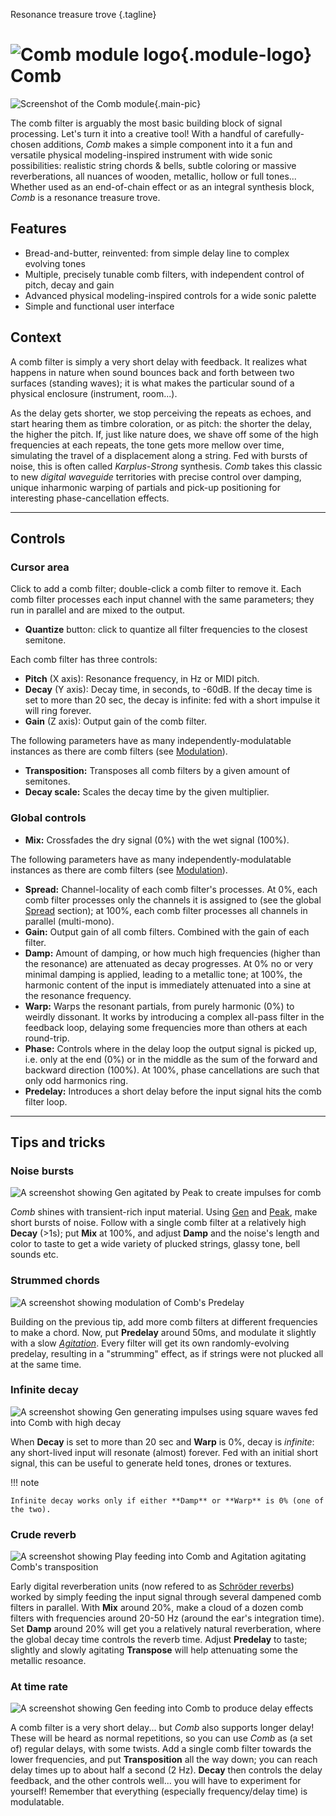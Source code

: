 Resonance treasure trove
{.tagline}

# ![Comb module logo](../assets/images/modules/comb/comb.svg){.module-logo} Comb

![Screenshot of the Comb module](../assets/images/modules/comb/comb.png){.main-pic}

The comb filter is arguably the most basic building block of signal processing. Let's turn it into a
creative tool! With a handful of carefully-chosen additions, _Comb_ makes a simple component into it
a fun and versatile physical modeling-inspired instrument with wide sonic possibilities: realistic
string chords & bells, subtle coloring or massive reverberations, all nuances of wooden, metallic,
hollow or full tones... Whether used as an end-of-chain effect or as an integral synthesis block,
_Comb_ is a resonance treasure trove.

## Features

- Bread-and-butter, reinvented: from simple delay line to complex evolving tones
- Multiple, precisely tunable comb filters, with independent control of pitch, decay and gain
- Advanced physical modeling-inspired controls for a wide sonic palette
- Simple and functional user interface

## Context

A comb filter is simply a very short delay with feedback. It realizes what happens in nature when sound bounces back and forth between two surfaces (standing waves); it is what makes the particular sound of a physical enclosure (instrument, room...).

As the delay gets shorter, we stop perceiving the repeats as echoes, and start hearing them as timbre coloration, or as pitch: the shorter the delay, the higher the pitch. If, just like nature does, we shave off some of the high frequencies at each repeats, the tone gets more mellow over time, simulating the travel of a displacement along a string. Fed with bursts of noise, this is often called _Karplus-Strong_ synthesis. _Comb_ takes this classic to new _digital waveguide_ territories with precise control over damping, unique inharmonic warping of partials and pick-up positioning for interesting phase-cancellation effects.

---

## Controls

### Cursor area

Click to add a comb filter; double-click a comb filter to remove it. Each comb filter processes each input channel with the same parameters; they run in parallel and are mixed to the output.

- **Quantize** button: click to quantize all filter frequencies to the closest semitone.

Each comb filter has three controls:

- **Pitch** (X axis): Resonance frequency, in Hz or MIDI pitch.
- **Decay** (Y axis): Decay time, in seconds, to -60dB. If the decay time is set to more than 20 sec, the decay is infinite: fed with a short impulse it will ring forever.
- **Gain** (Z axis): Output gain of the comb filter.

The following parameters have as many independently-modulatable instances as there are comb filters (see [Modulation](../atelier/modulation.md)).

- **Transposition:** Transposes all comb filters by a given amount of semitones.
- **Decay scale:** Scales the decay time by the given multiplier.

### Global controls

- **Mix:** Crossfades the dry signal (0%) with the wet signal (100%).

The following parameters have as many independently-modulatable instances as there are comb filters (see [Modulation](../atelier/modulation.md)).

- **Spread:** Channel-locality of each comb filter's processes. At 0%, each comb filter processes only the channels it is assigned to (see the global [Spread](../atelier/multichannel.md#spread) section); at 100%, each comb filter processes all channels in parallel (multi-mono).
- **Gain:** Output gain of all comb filters. Combined with the gain of each filter.
- **Damp:** Amount of damping, or how much high frequencies (higher than the resonance) are attenuated as decay progresses. At 0% no or very minimal damping is applied, leading to a metallic tone; at 100%, the harmonic content of the input is immediately attenuated into a sine at the resonance frequency.
- **Warp:** Warps the resonant partials, from purely harmonic (0%) to weirdly dissonant. It works by introducing a complex all-pass filter in the feedback loop, delaying some frequencies more than others at each round-trip.
- **Phase:** Controls where in the delay loop the output signal is picked up, i.e. only at the end (0%) or in the middle as the sum of the forward and backward direction (100%). At 100%, phase cancellations are such that only odd harmonics ring.
- **Predelay:** Introduces a short delay before the input signal hits the comb filter loop.

---

## Tips and tricks

### Noise bursts

![A screenshot showing Gen agitated by Peak to create impulses for comb](../assets/images/modules/comb/comb-tips-noise-bursts.png)

_Comb_ shines with transient-rich input material. Using [Gen](gen.md) and [Peak](peak.md), make short bursts of noise. Follow with a single comb filter at a relatively high **Decay** (>1s); put **Mix** at 100%, and adjust **Damp** and the noise's length and color to taste to get a wide variety of plucked strings, glassy tone, bell sounds etc.

### Strummed chords

![A screenshot showing modulation of Comb's Predelay](../assets/images/modules/comb/comb-tips-strummed-chord.png)

Building on the previous tip, add more comb filters at different frequencies to make a chord. Now, put **Predelay** around 50ms, and modulate it slightly with a slow [_Agitation_](agitation.md). Every filter will get its own randomly-evolving predelay, resulting in a "strumming" effect, as if strings were not plucked all at the same time.

### Infinite decay

![A screenshot showing Gen generating impulses using square waves fed into Comb with high decay](../assets/images/modules/comb/comb-tips-infinite-decay.png)

When **Decay** is set to more than 20 sec and **Warp** is 0%, decay is _infinite_: any short-lived input will resonate (almost) forever. Fed with an initial short signal, this can be useful to generate held tones, drones or textures.

!!! note

    Infinite decay works only if either **Damp** or **Warp** is 0% (one of the two).

### Crude reverb

![A screenshot showing Play feeding into Comb and Agitation agitating Comb's transposition](../assets/images/modules/comb/comb-tips-reverb.png)

Early digital reverberation units (now refered to as [Schröder reverbs](https://ieeexplore.ieee.org/document/6161610)) worked by simply feeding the input signal through several dampened comb filters in parallel. With **Mix** around 20%, make a cloud of a dozen comb filters with frequencies around 20-50 Hz (around the ear's integration time). Set **Damp** around 20% will get you a relatively natural reverberation, where the global decay time controls the reverb time. Adjust **Predelay** to taste; slightly and slowly agitating **Transpose** will help attenuating some the metallic resoance.

### At time rate

![A screenshot showing Gen feeding into Comb to produce delay effects](../assets/images/modules/comb/comb-tips-time-rate.png)

A comb filter is a very short delay... but _Comb_ also supports longer delay! These will be heard as normal repetitions, so you can use _Comb_ as (a set of) regular delays, with some twists. Add a single comb filter towards the lower frequencies, and put **Transposition** all the way down; you can reach delay times up to about half a second (2 Hz). **Decay** then controls the delay feedback, and the other controls well... you will have to experiment for yourself! Remember that everything (especially frequency/delay time) is modulatable.
